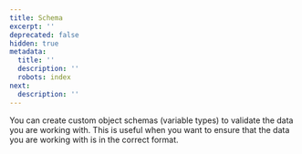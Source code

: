 ```yaml
---
title: Schema
excerpt: ''
deprecated: false
hidden: true
metadata:
  title: ''
  description: ''
  robots: index
next:
  description: ''
---
```

You can create custom object schemas (variable types) to validate the data you are working with. This is useful when you want to ensure that the data you are working with is in the correct format.